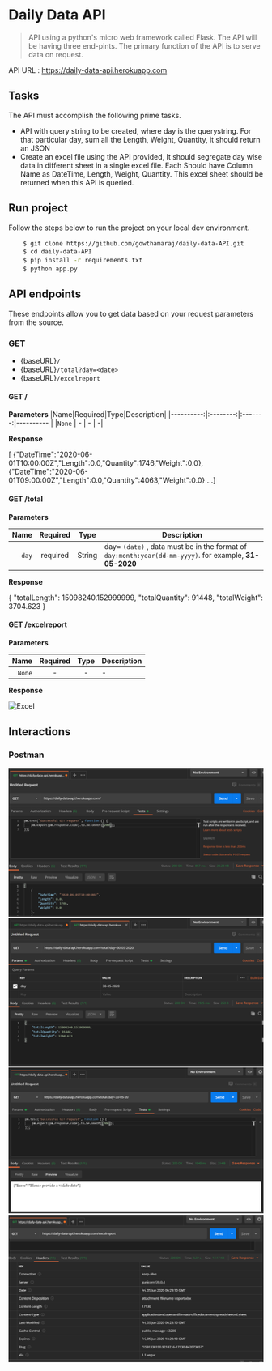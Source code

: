 # Daily Data API
>API using a python's micro web framework called Flask. The API will be having three end-pints. The primary function of the API is to serve data on request.

API URL : https://daily-data-api.herokuapp.com
## Tasks
The API must accomplish the following prime tasks.
 - API with query string to be created, where day is the querystring.
For that particular day, sum all the Length, Weight, Quantity, it should
return an JSON
 - Create an excel file using the API provided,
It should segregate day wise data in different sheet in a single excel file.
Each Should have Column Name as DateTime, Length, Weight, Quantity.
This excel sheet should be returned when this API is queried.
## Run project
Follow the steps below to run the project on your local dev environment.
```sh
    $ git clone https://github.com/gowthamaraj/daily-data-API.git
    $ cd daily-data-API
    $ pip install -r requirements.txt
    $ python app.py
```
## API endpoints
These endpoints allow you to get data based on your request parameters from the source.

### GET
 - {baseURL}`/`
 - {baseURL}`/total?day=<date>`
 - {baseURL}`/excelreport`
 
#### GET /
**Parameters**
|Name|Required|Type|Description|
|----------:|:--------:|:-------:|---------- |
|`None` | - | -  | -|

**Response**

[
{"DateTime":"2020-06-01T10:00:00Z","Length":0.0,"Quantity":1746,"Weight":0.0},{"DateTime":"2020-06-01T09:00:00Z","Length":0.0,"Quantity":4063,"Weight":0.0}
...]

#### GET /total

**Parameters**

|Name|Required|Type|Description|
|----------:|:--------:|:-------:|---------- |
|`day` | required | String  | day= `(date)` , data must be in the format of `day:month:year(dd-mm-yyyy)`. for example, __31-05-2020__|
 
**Response**

{
    "totalLength": 15098240.152999999,
    "totalQuantity": 91448,
    "totalWeight": 3704.623
}

#### GET /excelreport

**Parameters**

|Name|Required|Type|Description|
|----------:|:--------:|:-------:|---------- |
|`None` | - | -  | -|

**Response**

![Excel](https://lh3.googleusercontent.com/proxy/8XngzW9va31cUXThL17BfzDo1S62CbkxgABwASpLXEovgYieHboh1DcE6HHPDNoPGPck1MCWa6lCx3f0KsL9y8BMH3h7mPETdzvvgrNvQIxyCxpQhlYO4FpiRTReANYbpndzLmK1u5wwC6g)

## Interactions
### Postman 
![](screenshot/1.PNG)
![](screenshot/2.PNG)
![](screenshot/3.PNG)
![](screenshot/4.PNG)
